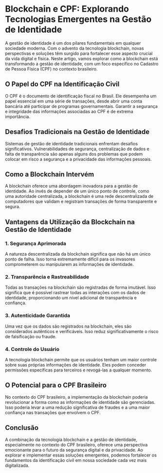 # Blockchain e CPF: Explorando Tecnologias Emergentes na Gestão de Identidade

A gestão de identidade é um dos pilares fundamentais em qualquer sociedade moderna. Com o advento da tecnologia blockchain, novas perspectivas e soluções têm surgido para fortalecer esse aspecto crucial da vida digital e física. Neste artigo, vamos explorar como a blockchain está transformando a gestão de identidade, com um foco específico no Cadastro de Pessoa Física (CPF) no contexto brasileiro.

## O Papel do CPF na Identificação Civil

O CPF é o documento de identificação fiscal no Brasil. Ele desempenha um papel essencial em uma série de transações, desde abrir uma conta bancária até participar de programas governamentais. Garantir a segurança e integridade das informações associadas ao CPF é de extrema importância.

## Desafios Tradicionais na Gestão de Identidade

Sistemas de gestão de identidade tradicionais enfrentam desafios significativos. Vulnerabilidades de segurança, centralização de dados e falta de transparência são apenas alguns dos problemas que podem colocar em risco a segurança e a privacidade das informações pessoais.

## Como a Blockchain Intervém

A blockchain oferece uma abordagem inovadora para a gestão de identidade. Ao invés de depender de um único ponto de controle, como uma autoridade centralizada, a blockchain é uma rede descentralizada de computadores que validam e registram transações de forma transparente e segura.

## Vantagens da Utilização da Blockchain na Gestão de Identidade

### 1. **Segurança Aprimorada**

A natureza descentralizada da blockchain significa que não há um único ponto de falha. Isso torna extremamente difícil para os invasores comprometerem ou manipularem as informações de identidade.

### 2. **Transparência e Rastreabilidade**

Todas as transações na blockchain são registradas de forma imutável. Isso significa que é possível rastrear todas as interações com os dados de identidade, proporcionando um nível adicional de transparência e confiança.

### 3. **Autenticidade Garantida**

Uma vez que os dados são registrados na blockchain, eles são considerados autênticos e verificáveis. Isso reduz significativamente o risco de falsificação ou fraude.

### 4. **Controle do Usuário**

A tecnologia blockchain permite que os usuários tenham um maior controle sobre suas próprias informações de identidade. Eles podem conceder permissões específicas para terceiros e revogá-las a qualquer momento.

## O Potencial para o CPF Brasileiro

No contexto do CPF brasileiro, a implementação da blockchain poderia revolucionar a forma como as informações de identidade são gerenciadas. Isso poderia levar a uma redução significativa de fraudes e a uma maior confiança nas transações que envolvem o CPF.

## Conclusão

A combinação da tecnologia blockchain e a gestão de identidade, especialmente no contexto do CPF brasileiro, oferece uma perspectiva emocionante para o futuro da segurança digital e da privacidade. Ao explorar e implementar essas soluções emergentes, podemos fortalecer os fundamentos da identificação civil em nossa sociedade cada vez mais digitalizada.